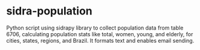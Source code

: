 # sidra-population
Python script using sidrapy library to collect population data from table 6706, calculating population stats like total, women, young, and elderly, for cities, states, regions, and Brazil. It formats text and enables email sending.
